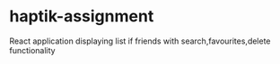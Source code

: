 # haptik-assignment
React application displaying list if friends with search,favourites,delete functionality
